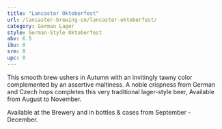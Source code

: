 ```yaml
---
title: "Lancaster Oktoberfest"
url: /lancaster-brewing-co/lancaster-oktoberfest/
category: German Lager
style: German-Style Oktoberfest
abv: 6.5
ibu: 0
srm: 0
upc: 0
---
```

This smooth brew ushers in Autumn with an invitingly tawny color complemented by an assertive maltiness. A noble crispness from German and Czech hops completes this very traditional lager-style beer, Available from August to November.

Available at the Brewery and in bottles & cases from September - December.
